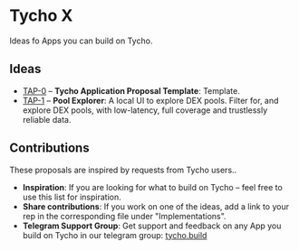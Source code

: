 # Tycho X
Ideas fo Apps you can build on Tycho.

## Ideas
- [TAP-0](TAP-0.md) – **Tycho Application Proposal Template**: Template.
- [TAP-1](TAP-1.md) – **Pool Explorer**: A local UI to explore DEX pools. Filter for, and explore DEX pools, with low-latency, full coverage and trustlessly reliable data.

## Contributions
These proposals are inspired by requests from Tycho users..

- **Inspiration**: If you are looking for what to build on Tycho – feel free to use this list for inspiration.
- **Share contributions**: If you work on one of the ideas, add a link to your rep in the corresponding file under "Implementations".
- **Telegram Support Group**: Get support and feedback on any App you build on Tycho in our telegram group: [tycho.build](https://tycho.build/)